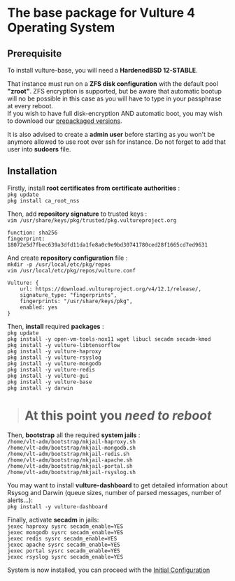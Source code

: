 # The base package for Vulture 4 Operating System

## Prerequisite

To install vulture-base, you will need a **HardenedBSD 12-STABLE**.

That instance must run on a **ZFS disk configuration** with the default pool **"zroot"**. 
ZFS encryption is supported, but be aware that automatic bootup will no be possible in this case as you will have to type in your passphrase at every reboot. <br>
If you wish to have full disk-encryption AND automatic boot, you may wish to download our [prepackaged versions](https://download.vultureproject.org/v4/12.1/isos/).

It is also advised to create a **admin user** before starting as you won't be anymore allowed to use root over ssh for instance. Do not forget to add that user into **sudoers** file. <br>

## Installation

Firstly, install **root certificates from certificate authorities** : <br>
`pkg update`<br>
`pkg install ca_root_nss`

Then, add **repository signature** to trusted keys : <br>
`vim /usr/share/keys/pkg/trusted/pkg.vultureproject.org`

    function: sha256
    fingerprint: 18072e5d7fbec639a3dfd11da1fe8a0c9e9bd30741780ced28f1665cd7ed9631

And create **repository configuration** file : <br>
`mkdir -p /usr/local/etc/pkg/repos` <br>
`vim /usr/local/etc/pkg/repos/vulture.conf`

    Vulture: {
        url: https://download.vultureproject.org/v4/12.1/release/,
        signature_type: "fingerprints",
        fingerprints: "/usr/share/keys/pkg",
        enabled: yes
    }

Then, **install** required **packages** : <br>
`pkg update` <br>
`pkg install -y open-vm-tools-nox11 wget libucl secadm secadm-kmod` <br>
`pkg install -y vulture-libtensorflow` <br>
`pkg install -y vulture-haproxy` <br>
`pkg install -y vulture-rsyslog` <br>
`pkg install -y vulture-mongodb` <br>
`pkg install -y vulture-redis` <br>
`pkg install -y vulture-gui` <br>
`pkg install -y vulture-base` <br>
`pkg install -y darwin` <br>

> # **At this point you _need to reboot_**

Then, **bootstrap** all the required **system jails** : <br>
`/home/vlt-adm/bootstrap/mkjail-haproxy.sh` <br>
`/home/vlt-adm/bootstrap/mkjail-mongodb.sh` <br>
`/home/vlt-adm/bootstrap/mkjail-redis.sh` <br>
`/home/vlt-adm/bootstrap/mkjail-apache.sh` <br>
`/home/vlt-adm/bootstrap/mkjail-portal.sh` <br>
`/home/vlt-adm/bootstrap/mkjail-rsyslog.sh` <br>

You may want to install **vulture-dashboard** to get detailed information about Rsysog and Darwin (queue sizes, number of parsed messages, number of alerts...): <br>
`pkg install -y vulture-dashboard` <br>

Finally, activate **secadm** in jails: <br>
`jexec haproxy sysrc secadm_enable=YES`<br>
`jexec mongodb sysrc secadm_enable=YES`<br>
`jexec redis sysrc secadm_enable=YES`<br>
`jexec apache sysrc secadm_enable=YES`<br>
`jexec portal sysrc secadm_enable=YES`<br>
`jexec rsyslog sysrc secadm_enable=YES`<br>


System is now installed, you can proceed with the [Initial Configuration](CONFIGURE.md)
